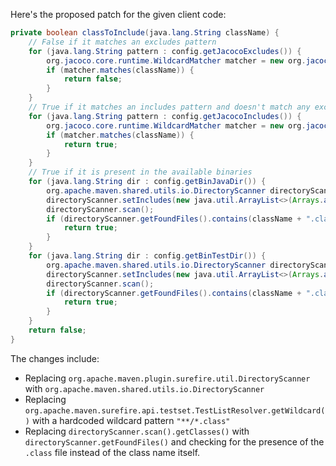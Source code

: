 Here's the proposed patch for the given client code:

```java
private boolean classToInclude(java.lang.String className) {
    // False if it matches an excludes pattern
    for (java.lang.String pattern : config.getJacocoExcludes()) {
        org.jacoco.core.runtime.WildcardMatcher matcher = new org.jacoco.core.runtime.WildcardMatcher(pattern);
        if (matcher.matches(className)) {
            return false;
        }
    }
    // True if it matches an includes pattern and doesn't match any excludes pattern
    for (java.lang.String pattern : config.getJacocoIncludes()) {
        org.jacoco.core.runtime.WildcardMatcher matcher = new org.jacoco.core.runtime.WildcardMatcher(pattern);
        if (matcher.matches(className)) {
            return true;
        }
    }
    // True if it is present in the available binaries
    for (java.lang.String dir : config.getBinJavaDir()) {
        org.apache.maven.shared.utils.io.DirectoryScanner directoryScanner = new org.apache.maven.shared.utils.io.DirectoryScanner(new java.io.File(dir));
        directoryScanner.setIncludes(new java.util.ArrayList<>(Arrays.asList("**/*.class")));
        directoryScanner.scan();
        if (directoryScanner.getFoundFiles().contains(className + ".class")) {
            return true;
        }
    }
    for (java.lang.String dir : config.getBinTestDir()) {
        org.apache.maven.shared.utils.io.DirectoryScanner directoryScanner = new org.apache.maven.shared.utils.io.DirectoryScanner(new java.io.File(dir));
        directoryScanner.setIncludes(new java.util.ArrayList<>(Arrays.asList("**/*.class")));
        directoryScanner.scan();
        if (directoryScanner.getFoundFiles().contains(className + ".class")) {
            return true;
        }
    }
    return false;
}
```

The changes include:

- Replacing `org.apache.maven.plugin.surefire.util.DirectoryScanner` with `org.apache.maven.shared.utils.io.DirectoryScanner`
- Replacing `org.apache.maven.surefire.api.testset.TestListResolver.getWildcard()` with a hardcoded wildcard pattern `"**/*.class"`
- Replacing `directoryScanner.scan().getClasses()` with `directoryScanner.getFoundFiles()` and checking for the presence of the `.class` file instead of the class name itself.